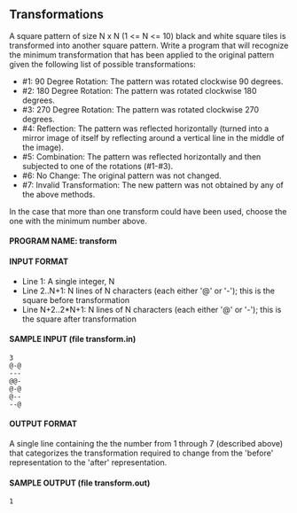 ## Transformations

A square pattern of size N x N (1 <= N <= 10) black and white square tiles is transformed into another square pattern. Write a program that will recognize the minimum transformation that has been applied to the original pattern given the following list of possible transformations:

* #1: 90 Degree Rotation: The pattern was rotated clockwise 90 degrees.
* #2: 180 Degree Rotation: The pattern was rotated clockwise 180 degrees.
* #3: 270 Degree Rotation: The pattern was rotated clockwise 270 degrees.
* #4: Reflection: The pattern was reflected horizontally (turned into a mirror image of itself by reflecting around a vertical line in the middle of the image).
* #5: Combination: The pattern was reflected horizontally and then subjected to one of the rotations (#1-#3).
* #6: No Change: The original pattern was not changed.
* #7: Invalid Transformation: The new pattern was not obtained by any of the above methods.

In the case that more than one transform could have been used, choose the one with the minimum number above.

#### PROGRAM NAME: transform

#### INPUT FORMAT

* Line 1:	A single integer, N
* Line 2..N+1:	N lines of N characters (each either '@' or '-'); this is the square before transformation
* Line N+2..2*N+1:	N lines of N characters (each either '@' or '-'); this is the square after transformation

#### SAMPLE INPUT (file transform.in)
```
3
@-@
---
@@-
@-@
@--
--@
```

#### OUTPUT FORMAT

A single line containing the the number from 1 through 7 (described above) that categorizes the transformation required to change from the 'before' representation to the 'after' representation.

#### SAMPLE OUTPUT (file transform.out)
```
1
```
